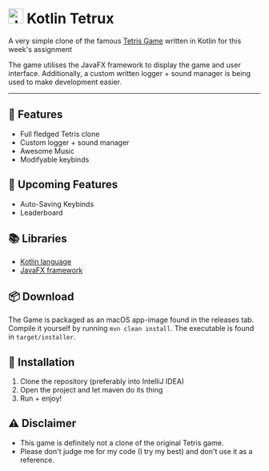 # <img src="https://upload.wikimedia.org/wikipedia/commons/thumb/3/37/Kotlin_Icon_2021.svg/1024px-Kotlin_Icon_2021.svg.png" alt="drawing" width="30"/> Kotlin Tetrux

A very simple clone of the famous [Tetris Game](https://tetris.com/) written in Kotlin for this week's assignment

The game utilises the JavaFX framework to display the game and user interface. Additionally, a custom written logger + sound manager is being used to make development easier.
<br>

<hr>

## 🐘 Features

* Full fledged Tetris clone
* Custom logger + sound manager
* Awesome Music
* Modifyable keybinds

## 🎉 Upcoming Features

* Auto-Saving Keybinds
* Leaderboard

## :books: Libraries

* [Kotlin language](https://kotlinlang.org/)
* [JavaFX framework](https://openjfx.io/)

## :package: Download

The Game is packaged as an macOS app-image found in the releases tab.<br>
Compile it yourself by running `mvn clean install`. The executable is found in `target/installer`.

## :hammer: Installation

1. Clone the repository (preferably into IntelliJ IDEA)
2. Open the project and let maven do its thing
3. Run + enjoy!

## ⚠️ Disclaimer

* This game is definitely not a clone of the original Tetris game.
* Please don't judge me for my code (I try my best) and don't use it as a reference.